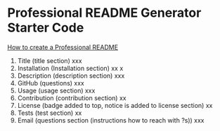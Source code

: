 # Professional README Generator Starter Code

[How to create a Professional README](./readme-guide.md)

1. Title  (title section) xxx
2. Installation (Installation section) xx x
3. Description (description section) xxx
4. GitHub (questions) xxx
5. Usage (usage section) xxx
6. Contribution (contribution section) xx
7. License (badge added to top, notice is added to license section) xx
8. Tests (test section) xx
9. Email (questions section (instructions how to reach with ?s)) xxx


